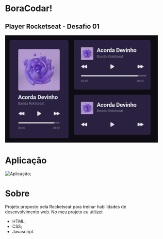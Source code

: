 # BoraCodar!
## Player Rocketseat - Desafio 01

![Projeto](./.github/player.png)

# Aplicação
![Aplicação]("https://deluxe-biscochitos-3e415c.netlify.app/");

# Sobre

Projeto proposto pela Rocketseat para treinar habilidades de desenvolvimento web.
No meu projeto eu utilizei:

- HTML;
- CSS;
- Javascript.